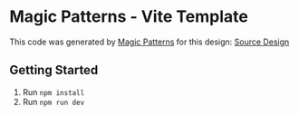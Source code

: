 # Magic Patterns - Vite Template

This code was generated by [Magic Patterns](https://magicpatterns.com) for this design: [Source Design](https://magicpatterns.com/c/sa5wpatzsyvzkrlezdfxok)

## Getting Started

1. Run `npm install`
2. Run `npm run dev`
